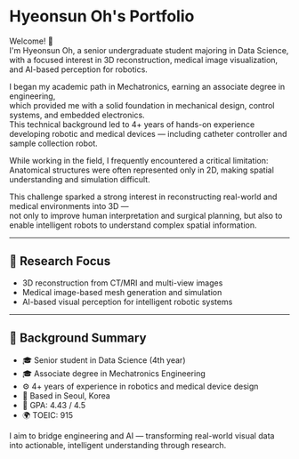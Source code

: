 # Hyeonsun Oh's Portfolio

Welcome! 👋  
I'm Hyeonsun Oh, a senior undergraduate student majoring in Data Science, with a focused interest in 3D reconstruction, medical image visualization, and AI-based perception for robotics.

I began my academic path in Mechatronics, earning an associate degree in engineering,  
which provided me with a solid foundation in mechanical design, control systems, and embedded electronics.  
This technical background led to 4+ years of hands-on experience developing robotic and medical devices — including catheter controller and sample collection robot.

While working in the field, I frequently encountered a critical limitation:  
Anatomical structures were often represented only in 2D, making spatial understanding and simulation difficult.

This challenge sparked a strong interest in reconstructing real-world and medical environments into 3D —  
not only to improve human interpretation and surgical planning, but also to enable intelligent robots to understand complex spatial information.

---

## 🎯 Research Focus

- 3D reconstruction from CT/MRI and multi-view images  
- Medical image-based mesh generation and simulation  
- AI-based visual perception for intelligent robotic systems

---

## 🧠 Background Summary

- 🎓 Senior student in Data Science (4th year)  
- 🎓 Associate degree in Mechatronics Engineering  
- ⚙️ 4+ years of experience in robotics and medical device design  
- 📍 Based in Seoul, Korea  
- 🧠 GPA: 4.43 / 4.5
- 🌍 TOEIC: 915  

I aim to bridge engineering and AI — transforming real-world visual data into actionable, intelligent understanding through research.

